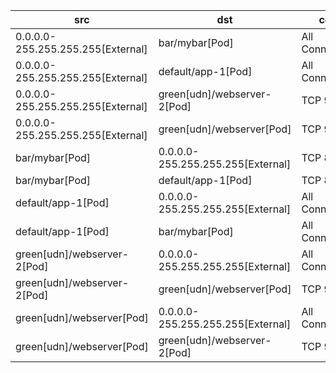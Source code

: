 | src | dst | conn | network | 
|-----|-----|------|------|
| 0.0.0.0-255.255.255.255[External] | bar/mybar[Pod] | All Connections | pod_network | 
| 0.0.0.0-255.255.255.255[External] | default/app-1[Pod] | All Connections | pod_network | 
| 0.0.0.0-255.255.255.255[External] | green[udn]/webserver-2[Pod] | TCP 9001 | green | 
| 0.0.0.0-255.255.255.255[External] | green[udn]/webserver[Pod] | TCP 9001 | green | 
| bar/mybar[Pod] | 0.0.0.0-255.255.255.255[External] | TCP 8080 | pod_network | 
| bar/mybar[Pod] | default/app-1[Pod] | TCP 8080 | pod_network | 
| default/app-1[Pod] | 0.0.0.0-255.255.255.255[External] | All Connections | pod_network | 
| default/app-1[Pod] | bar/mybar[Pod] | All Connections | pod_network | 
| green[udn]/webserver-2[Pod] | 0.0.0.0-255.255.255.255[External] | All Connections | green | 
| green[udn]/webserver-2[Pod] | green[udn]/webserver[Pod] | TCP 9001 | green | 
| green[udn]/webserver[Pod] | 0.0.0.0-255.255.255.255[External] | All Connections | green | 
| green[udn]/webserver[Pod] | green[udn]/webserver-2[Pod] | TCP 9001 | green | 
